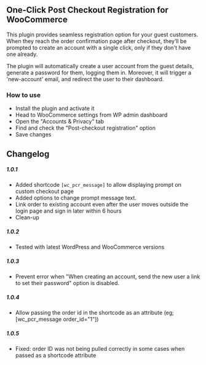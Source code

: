 ## One-Click Post Checkout Registration for WooCommerce

This plugin provides seamless registration option for your guest customers. When they reach the order confirmation page after checkout, they’ll be prompted to create an account with a single click, only if they don't have one already.

The plugin will automatically create a user account from the guest details, generate a password for them, logging them in. Moreover, it will trigger a 'new-account' email, and redirect the user to their dashboard.

### How to use
- Install the plugin and activate it
- Head to WooCommerce settings from WP admin dashboard
- Open the "Accounts & Privacy" tab
- Find and check the "Post-checkout registration" option
- Save changes

## Changelog

#####  1.0.1 
* Added shortcode `[wc_pcr_message]` to allow displaying prompt on custom checkout page
* Added options to change prompt message text.
* Link order to existing account even after the user moves outside the login page and sign in later within 6 hours
* Clean-up

#####  1.0.2 
* Tested with latest WordPress and WooCommerce versions

#####  1.0.3 
* Prevent error when "When creating an account, send the new user a link to set their password" option is disabled.

#####  1.0.4 
* Allow passing the order id in the shortcode as an attribute (eg; [wc_pcr_message order_id="1"])

#####  1.0.5 
* Fixed: order ID was not being pulled correctly in some cases when passed as a shortcode attribute